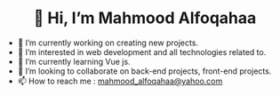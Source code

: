 <h1 align="center">👋 Hi, I’m Mahmood Alfoqahaa</h1>


- 🔭 I’m currently working on creating new projects.
- 👀 I’m interested in web development and all technologies related to.
- 🌱 I’m currently learning Vue js.
- 💞️ I’m looking to collaborate on back-end projects, front-end projects.
- 📫 How to reach me : mahmood_alfoqahaa@yahoo.com


<!-- <p align="center" dir="auto">
  <a href="https://www.facebook.com/yanalalshoubaki/" rel="nofollow">
    <img align="center" src="https://raw.githubusercontent.com/mofq/mfoq/main/icons/facebook.svg" alt="yanalalshoubaki" height="30" width="30"                style="max-width: 100%;">
  </a>
  <a href="https://linkedin.com/in/yanalshoubaki" rel="nofollow">
    <img align="center" src="https://raw.githubusercontent.com/mofq/mfoq/main/icons/linkedin.svg" alt="yanalshoubaki" height="30" width="30"                  style="max-width: 100%;">
  </a>
  <a href="https://instagram.com/yanalshoubakii" rel="nofollow">
    <img align="center" src="https://raw.githubusercontent.com/mofq/mfoq/main/icons/instagram.svg" alt="yanalshoubakii" height="30" width="30"                style="max-width: 100%;"></a>
</p> -->
<!---
mfoq/mfoq is a ✨ special ✨ repository because its `README.md` (this file) appears on your GitHub profile.
You can click the Preview link to take a look at your changes.
--->
